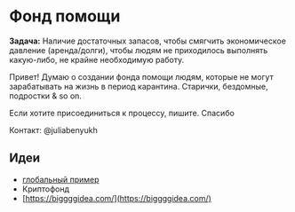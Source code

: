 # Фонд помощи

**Задача:** Наличие достаточных запасов, чтобы смягчить экономическое давление \(аренда/долги\), чтобы людям не приходилось выполнять какую-либо, не крайне необходимую работу. 

Привет! Думаю о создании фонда помощи людям, которые не могут зарабатывать на жизнь в период карантина. Старички, бездомные, подростки & so on.

Если хотите присоединиться к процессу, пишите. Спасибо

Контакт: @juliabenyukh

## Идеи

* [глобальный пример](https://www.covid19responsefund.org/)
* Криптофонд
* [https://biggggidea.com/](https://biggggidea.com/)

